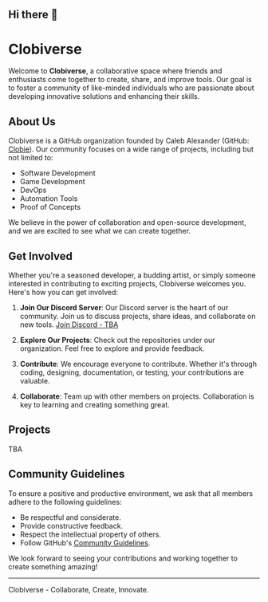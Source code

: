## Hi there 👋


# Clobiverse

Welcome to **Clobiverse**, a collaborative space where friends and enthusiasts come together to create, share, and improve tools. Our goal is to foster a community of like-minded individuals who are passionate about developing innovative solutions and enhancing their skills.

## About Us

Clobiverse is a GitHub organization founded by Caleb Alexander (GitHub: [Clobie](https://github.com/Clobie)). Our community focuses on a wide range of projects, including but not limited to:

- Software Development
- Game Development
- DevOps
- Automation Tools
- Proof of Concepts

We believe in the power of collaboration and open-source development, and we are excited to see what we can create together.

## Get Involved

Whether you're a seasoned developer, a budding artist, or simply someone interested in contributing to exciting projects, Clobiverse welcomes you. Here's how you can get involved:

1. **Join Our Discord Server**: Our Discord server is the heart of our community. Join us to discuss projects, share ideas, and collaborate on new tools. [Join Discord - TBA](#)

2. **Explore Our Projects**: Check out the repositories under our organization. Feel free to explore and provide feedback. 

3. **Contribute**: We encourage everyone to contribute. Whether it's through coding, designing, documentation, or testing, your contributions are valuable. 

4. **Collaborate**: Team up with other members on projects. Collaboration is key to learning and creating something great.

## Projects

TBA

## Community Guidelines

To ensure a positive and productive environment, we ask that all members adhere to the following guidelines:

- Be respectful and considerate.
- Provide constructive feedback.
- Respect the intellectual property of others.
- Follow GitHub's [Community Guidelines](https://docs.github.com/en/github/site-policy/github-community-guidelines).



We look forward to seeing your contributions and working together to create something amazing!

---

Clobiverse - Collaborate, Create, Innovate.

